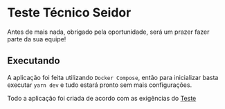 # Teste Técnico Seidor

Antes de mais nada, obrigado pela oportunidade, será um prazer fazer parte da sua equipe!

## Executando

A aplicação foi feita utilizando `Docker Compose`, então para inicializar basta executar `yarn dev` e tudo estará pronto sem mais configurações.

Todo a aplicação foi criada de acordo com as exigências do [Teste](https://github.com/jeff-silva/test-seidor/blob/main/backend-ttp-teste-tecnico-pratico.pdf)
